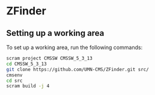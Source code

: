 # ZFinder

## Setting up a working area

To set up a working area, run the following commands:

```bash
scram project CMSSW CMSSW_5_3_13
cd CMSSW_5_3_13
git clone https://github.com/UMN-CMS/ZFinder.git src/
cmsenv
cd src
scram build -j 4
```
